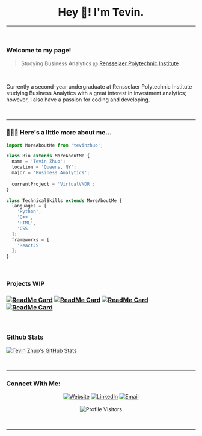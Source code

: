 <h1 align="center">Hey 👋! I'm Tevin.</h1>

<hr/>
<br/>

<h3>Welcome to my page!</h3>

> Studying Business Analytics @ [Rensselaer Polytechnic Institute](https://www.linkedin.com/in/tevin-zhuo-b61711207/)

<br/>
<div>
 <p>
  Currently a second-year undergraduate at Rensselaer Polytechnic Institute studying Business Analytics with a great interest in investment analytics; however, I also have a passion for coding and developing.
 </p>
</div>

<br/>
<hr/>

<h3>👨🏻‍💻 Here's a little more about me...</h3>

```javascript
import MoreAboutMe from 'tevinzhuo';

class Bio extends MoreAboutMe {
  name = 'Tevin Zhuo';
  location = 'Queens, NY';
  major = 'Business Analytics';
  
  currentProject = 'VirtualVNDR';
}

class TechnicalSkills extends MoreAboutMe {
  languages = [
    'Python',
    'C++',
    'HTML',
    'CSS'
  ];
  frameworks = [
    'ReactJS'
  ];
}

```

<br/>
<h3>Projects WIP<h3/>

[![ReadMe Card](https://github-readme-stats.vercel.app/api/pin/?username=teazhi&repo=VirtualVNDR&show_owner=true)](https://github.com/teazhi/VirtualVNDR)
[![ReadMe Card](https://github-readme-stats.vercel.app/api/pin/?username=teazhi&repo=UniOnABudget&show_owner=true)](https://github.com/teazhi/UniOnABudget)
[![ReadMe Card](https://github-readme-stats.vercel.app/api/pin/?username=teazhi&repo=ClinicWebsite&show_owner=true)](https://github.com/teazhi/ClinicWebsite)
[![ReadMe Card](https://github-readme-stats.vercel.app/api/pin/?username=teazhi&repo=PersonalSite&show_owner=true)](https://github.com/teazhi/PersonalSite)
 
<br/>
 
<h3>Github Stats</h3>

[![Tevin Zhuo's GitHub Stats](https://github-readme-stats.vercel.app/api?username=teazhi&show_icons=true&count_private=true)](https://github.com/teazhi)

<br/>
<hr/>
  
<h3>Connect With Me:</h3>
<p align="center">
<a href="https://www.google.com" target="_blank"><img alt="Website" src="https://img.shields.io/badge/Website-WIP-blue?style=flat&logo=google-chrome"></a>
<a href="https://www.linkedin.com/in/tevinzhuo/" target="_blank"><img alt="LinkedIn" src="https://img.shields.io/badge/LinkedIn-@tevinzhuo-blue?style=flat&logo=linkedin"></a>
<a href="mailto:zhuot03@gmail.com"><img alt="Email" src="https://img.shields.io/badge/Email-zhuot03@gmail.com-blue?style=flat&logo=gmail"></a>
<br/><br/>
<img alt="Profile Visitors" src="https://visitor-badge.laobi.icu/badge?page_id=teazhi.teazhi">
</p>

<br/>
<hr/>
